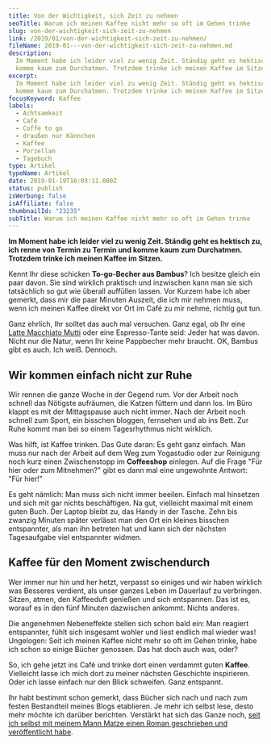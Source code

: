 ```yaml
---
title: Von der Wichtigkeit, sich Zeit zu nehmen
seoTitle: Warum ich meinen Kaffee nicht mehr so oft im Gehen trinke
slug: von-der-wichtigkeit-sich-zeit-zu-nehmen
link: /2019/01/von-der-wichtigkeit-sich-zeit-zu-nehmen/
fileName: 2019-01---von-der-wichtigkeit-sich-zeit-zu-nehmen.md
description:
  Im Moment habe ich leider viel zu wenig Zeit. Ständig geht es hektisch zu und
  komme kaum zum Durchatmen. Trotzdem trinke ich meinen Kaffee im Sitzen.
excerpt:
  Im Moment habe ich leider viel zu wenig Zeit. Ständig geht es hektisch zu und
  komme kaum zum Durchatmen. Trotzdem trinke ich meinen Kaffee im Sitzen.
focusKeyword: Kaffee
labels:
  - Achtsamkeit
  - Café
  - Coffe to go
  - draußen nur Kännchen
  - Kaffee
  - Porzellan
  - Tagebuch
type: Artikel
typeName: Artikel
date: 2019-01-19T16:03:11.000Z
status: publish
isWerbung: false
isAffiliate: false
thumbnailId: "23235"
subTitle: Warum ich meinen Kaffee nicht mehr so oft im Gehen trinke
---
```


<strong>Im Moment habe ich leider viel zu wenig Zeit. Ständig geht es hektisch
zu, ich renne von Termin zu Termin und komme kaum zum Durchatmen. Trotzdem
trinke ich meinen Kaffee im Sitzen.</strong>

Kennt Ihr diese schicken <strong>To-go-Becher aus Bambus</strong>? Ich besitze
gleich ein paar davon. Sie sind wirklich praktisch und inzwischen kann man sie
sich tatsächlich so gut wie überall auffüllen lassen. Vor Kurzem habe ich aber
gemerkt, dass mir die paar Minuten Auszeit, die ich mir nehmen muss, wenn ich
meinen Kaffee direkt vor Ort im Café zu mir nehme, richtig gut tun.

Ganz ehrlich, Ihr solltet das auch mal versuchen. Ganz egal, ob Ihr eine 
[Latte Macchiato Mutti](/2017/02/latte-macchiato-muttis/) oder eine
Espresso-Tante seid: Jeder hat was davon. Nicht nur die Natur, wenn Ihr keine
Pappbecher mehr braucht. OK, Bambus gibt es auch. Ich weiß. Dennoch.

## Wir kommen einfach nicht zur Ruhe

Wir rennen die ganze Woche in der Gegend rum. Vor der Arbeit noch schnell das
Nötigste aufräumen, die Katzen füttern und dann los. Im Büro klappt es mit der
Mittagspause auch nicht immer. Nach der Arbeit noch schnell zum Sport, ein
bisschen bloggen, fernsehen und ab ins Bett. Zur Ruhe kommt man bei so einem
Tagesrhythmus nicht wirklich.

Was hilft, ist Kaffee trinken. Das Gute daran: Es geht ganz einfach. Man muss
nur nach der Arbeit auf dem Weg zum Yogastudio oder zur Reinigung noch kurz
einen Zwischenstopp im <strong>Coffeeshop</strong> einlegen. Auf die Frage "Für
hier oder zum Mitnehmen?" gibt es dann mal eine ungewohnte Antwort: "Für hier!"

Es geht nämlich: Man muss sich nicht immer beeilen. Einfach mal hinsetzen und
sich mit gar nichts beschäftigen. Na gut, vielleicht maximal mit einem guten
Buch. Der Laptop bleibt zu, das Handy in der Tasche. Zehn bis zwanzig Minuten
später verlässt man den Ort ein kleines bisschen entspannter, als man ihn
betreten hat und kann sich der nächsten Tagesaufgabe viel entspannter widmen.

## Kaffee für den Moment zwischendurch

Wer immer nur hin und her hetzt, verpasst so einiges und wir haben wirklich was
Besseres verdient, als unser ganzes Leben im Dauerlauf zu verbringen. Sitzen,
atmen, den Kaffeeduft genießen und sich entspannen. Das ist es, worauf es in den
fünf Minuten dazwischen ankommt. Nichts anderes.

Die angenehmen Nebeneffekte stellen sich schon bald ein: Man reagiert
entspannter, fühlt sich insgesamt wohler und liest endlich mal wieder was!
Ungelogen: Seit ich meinen Kaffee nicht mehr so oft im Gehen trinke, habe ich
schon so einige Bücher genossen. Das hat doch auch was, oder?

So, ich gehe jetzt ins Café und trinke dort einen verdammt guten
<strong>Kaffee</strong>. Vielleicht lasse ich mich dort zu meiner nächsten
Geschichte inspirieren. Oder ich lasse einfach nur den Blick schweifen. Ganz
entspannt.

Ihr habt bestimmt schon gemerkt, dass Bücher sich nach und nach zum festen
Bestandteil meines Blogs etablieren. Je mehr ich selbst lese, desto mehr möchte
ich darüber berichten. Verstärkt hat sich das Ganze noch,
[seit ich selbst mit meinem Mann Matze einen Roman geschrieben und veröffentlicht habe](https://amreis.de/hermetiker/).
